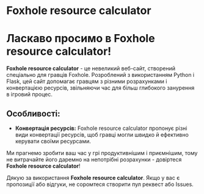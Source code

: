 # Foxhole resource calculator

# Ласкаво просимо в Foxhole resource calculator!

**Foxhole resource calculator** - це невеликий веб-сайт, створений спеціально для гравців Foxhole. Розроблений з використанням Python і Flask, цей сайт допомагає гравцям з різними розрахунками і конвертацією ресурсів, звільняючи час для більш глибокого занурення в ігровий процес.

## Особливості:

- **Конвертація ресурсів:** Foxhole resource calculator пропонує різні види конвертації ресурсів, щоб гравці могли швидко й ефективно керувати своїми ресурсами.


Ми прагнемо зробити ваш час у грі продуктивнішим і приємнішим, тому не витрачайте його даремно на непотрібні розрахунки - довіртеся **Foxhole resource calculator**!

Дякую за використання **Foxhole resource calculator**. Якщо у вас є пропозиції або відгуки, не соромтеся створити пул реквест або Issues.
